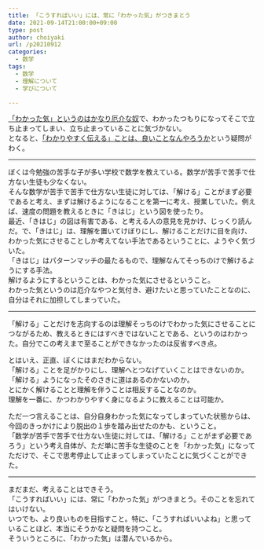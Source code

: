 ```yaml
---
title: 「こうすればいい」には、常に「わかった気」がつきまとう
date: 2021-09-14T21:00:00+09:00
type: post
author: choiyaki
url: /p20210912
categories:
  - 数学
tags:
  - 数学
  - 理解について
  - 学びについて 

---
```


<!--
- さてと、何を描こうかなぁ。あぁそうや、数学について描こうと思ってたんやった。
	- 「掛け算の順序はばつ」や「きはじ」を算数教育で使うことのヤバさを熱心に伝えている人がいて、最近その人たちのTwitter上での発信を読むことが増えた。
	- ぼく自身、数学が苦手で苦手で仕方ない生徒に対しては、「解ける」ことがまず必要であると考え、きはじとかフツーに使ってた。でもこれはパターンマッチの最たるもので、理解なんてそっちのけで解けるようにすることを、わかった気にさせることしか考えてない手法であるという意見に、深く納得した。
	- 以前このブログでも、わかった気になるとそこで思考停止してしまうため、一番の敵やみたいなこと書いたことあるのに、わかった気に持っていく教え方をしてもうてたことに気付かされた。
	- まさしく、生徒の理解についてわかった気になってそこで思考停止してた。
	- 対話による授業の展開をできるようになりたいと考えていた矢先のことやったので、よりガツンと来たのかもしれんね。
	- で、そうやって考えてた時に聞いたのが、Coltenラジオの番外編。そこで、springinというアプリについて話をされてた。作るのハードルを極限まで下げて、クリエイトすることの第一歩目の敷居をとにかく下げたいという話が語られてた。で、そのためには試行錯誤がとても簡単にでき、エラーの起きない仕組みにしているという話がかなりガツンときた。
	- 数学て、こういうのんできひんのかな、と思って。
	- 数学を、試行錯誤を通して学んでいけるような教材。試行錯誤への敷居がとにかく下げてくれる教材。
-->

[「わかった気」というのはかなり厄介な奴](https://publish.obsidian.md/choiyaki/Published/%E3%80%8C%E3%82%8F%E3%81%8B%E3%81%A3%E3%81%9F%E6%B0%97%E3%80%8D%E3%81%A8%E3%81%84%E3%81%86%E3%81%AE%E3%81%AF%E3%81%8B%E3%81%AA%E3%82%8A%E5%8E%84%E4%BB%8B%E3%81%AA%E5%A5%B4)で、わかったつもりになってそこで立ち止まってしまい、立ち止まっていることに気づかない。  
となると、[「わかりやすく伝える」ことは、良いことなんやろうか](https://choiyaki.com/p660/)という疑問がわく。  

---

ぼくは今勉強の苦手な子が多い学校で数学を教えている。数学が苦手で苦手で仕方ない生徒も少なくない。  
そんな数学が苦手で苦手で仕方ない生徒に対しては、「解ける」ことがまず必要であると考え、まずは解けるようになることを第一に考え、授業していた。例えば、速度の問題を教えるときに「きはじ」という図を使ったり。  
最近、「きはじ」の図は有害である、と考える人の意見を見かけ、じっくり読んだ。で、「きはじ」は、理解を置いてけぼりにし、解けることだけに目を向け、わかった気にさせることしか考えてない手法であるということに、ようやく気づいた。  
「きはじ」はパターンマッチの最たるもので、理解なんてそっちのけで解けるようにする手法。  
解けるようにするということは、わかった気にさせるということ。  
わかった気というのは厄介なやつと気付き、避けたいと思っていたことなのに、自分はそれに加担してしまっていた。

---

「解ける」ことだけを志向するのは理解そっちのけでわかった気にさせることにつながるため、教えるときにはすべきではないことである、というのはわかった。自分でこの考えまで至ることができなかったのは反省すべき点。

とはいえ、正直、ぼくにはまだわからない。  
「解ける」ことを足がかりにし、理解へとつなげていくことはできないのか。  
「解ける」ようになったそのさきに道はあるのかないのか。  
とにかく解けることと理解を伴うことは相反することなのか。  
理解を一番に、かつわかりやすく身になるように教えることは可能か。

ただ一つ言えることは、自分自身わかった気になってしまっていた状態からは、今回のきっかけにより脱出の１歩を踏み出せたのかも、ということ。  
「数学が苦手で苦手で仕方ない生徒に対しては、「解ける」ことがまず必要であろう」という考え自体が、ただ単に苦手な生徒のことを「わかった気」になってただけで、そこで思考停止して止まってしまっていたことに気づくことができた。

---

まだまだ、考えることはできそう。  
「こうすればいい」には、常に「わかった気」がつきまとう。そのことを忘れてはいけない。  
いつでも、より良いものを目指すこと。特に、「こうすればいいよね」と思っていることほど、本当にそうかなと疑問を持つこと。  
そういうところに、「わかった気」は潜んでいるから。
